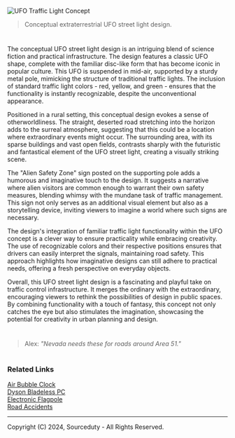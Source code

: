 ![UFO Traffic Light Concept](https://github.com/sourceduty/UFO_Traffic_Light/assets/123030236/d3f05cc6-6641-48eb-b345-ba3364b734df)

> Conceptual extraterrestrial UFO street light design.

#

The conceptual UFO street light design is an intriguing blend of science fiction and practical infrastructure. The design features a classic UFO shape, complete with the familiar disc-like form that has become iconic in popular culture. This UFO is suspended in mid-air, supported by a sturdy metal pole, mimicking the structure of traditional traffic lights. The inclusion of standard traffic light colors - red, yellow, and green - ensures that the functionality is instantly recognizable, despite the unconventional appearance.

Positioned in a rural setting, this conceptual design evokes a sense of otherworldliness. The straight, deserted road stretching into the horizon adds to the surreal atmosphere, suggesting that this could be a location where extraordinary events might occur. The surrounding area, with its sparse buildings and vast open fields, contrasts sharply with the futuristic and fantastical element of the UFO street light, creating a visually striking scene.

The "Alien Safety Zone" sign posted on the supporting pole adds a humorous and imaginative touch to the design. It suggests a narrative where alien visitors are common enough to warrant their own safety measures, blending whimsy with the mundane task of traffic management. This sign not only serves as an additional visual element but also as a storytelling device, inviting viewers to imagine a world where such signs are necessary.

The design's integration of familiar traffic light functionality within the UFO concept is a clever way to ensure practicality while embracing creativity. The use of recognizable colors and their respective positions ensures that drivers can easily interpret the signals, maintaining road safety. This approach highlights how imaginative designs can still adhere to practical needs, offering a fresh perspective on everyday objects.

Overall, this UFO street light design is a fascinating and playful take on traffic control infrastructure. It merges the ordinary with the extraordinary, encouraging viewers to rethink the possibilities of design in public spaces. By combining functionality with a touch of fantasy, this concept not only catches the eye but also stimulates the imagination, showcasing the potential for creativity in urban planning and design.

#

> Alex: *"Nevada needs these for roads around Area 51."*

#
### Related Links

[Air Bubble Clock](https://github.com/sourceduty/Air_Bubble_Clock)
<br>
[Dyson Bladeless PC](https://github.com/sourceduty/Dyson_Bladeless_PC)
<br>
[Electronic Flagpole](https://github.com/sourceduty/Electronic_Flagpole)
<br>
[Road Accidents](https://github.com/sourceduty/Road_Accidents)

***
Copyright (C) 2024, Sourceduty - All Rights Reserved.
